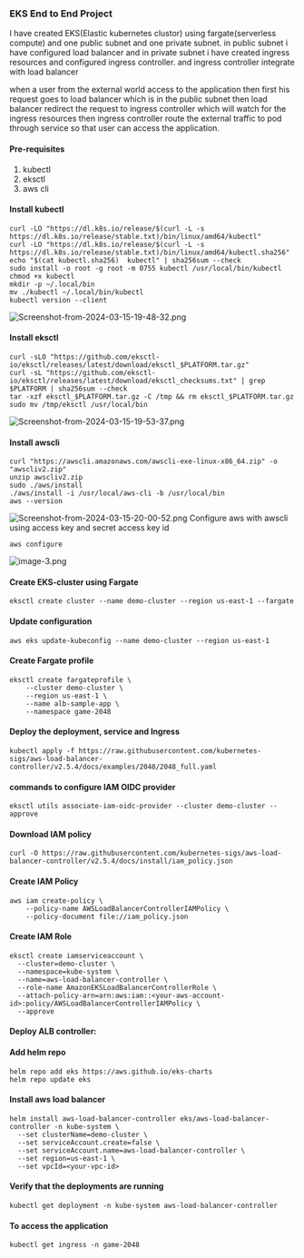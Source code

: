 ### EKS End to End Project
I have created EKS(Elastic kubernetes clustor) using fargate(serverless compute) and one public subnet and one private subnet. in public subnet i have configured load balancer and in private subnet i have created ingress resources and configured ingress controller. and ingress controller integrate with load balancer

when a user from the external world access to the application then first his request goes to load balancer which is in the public subnet then load balancer redirect the request to ingress controller which will watch for the ingress resources then ingress controller route the external traffic to pod through service so that user can access the application.

#### Pre-requisites
1. kubectl
2. eksctl
3. aws cli

#### Install kubectl
```
curl -LO "https://dl.k8s.io/release/$(curl -L -s https://dl.k8s.io/release/stable.txt)/bin/linux/amd64/kubectl"
curl -LO "https://dl.k8s.io/release/$(curl -L -s https://dl.k8s.io/release/stable.txt)/bin/linux/amd64/kubectl.sha256"
echo "$(cat kubectl.sha256)  kubectl" | sha256sum --check
sudo install -o root -g root -m 0755 kubectl /usr/local/bin/kubectl
chmod +x kubectl
mkdir -p ~/.local/bin
mv ./kubectl ~/.local/bin/kubectl
kubectl version --client
```
![Screenshot-from-2024-03-15-19-48-32.png](https://i.postimg.cc/xTvHkYrJ/Screenshot-from-2024-03-15-19-48-32.png)
#### Install eksctl
```
curl -sLO "https://github.com/eksctl-io/eksctl/releases/latest/download/eksctl_$PLATFORM.tar.gz"
curl -sL "https://github.com/eksctl-io/eksctl/releases/latest/download/eksctl_checksums.txt" | grep $PLATFORM | sha256sum --check
tar -xzf eksctl_$PLATFORM.tar.gz -C /tmp && rm eksctl_$PLATFORM.tar.gz
sudo mv /tmp/eksctl /usr/local/bin
```
![Screenshot-from-2024-03-15-19-53-37.png](https://i.postimg.cc/TPGtyQHG/Screenshot-from-2024-03-15-19-53-37.png)
#### Install awscli
```
curl "https://awscli.amazonaws.com/awscli-exe-linux-x86_64.zip" -o "awscliv2.zip"
unzip awscliv2.zip
sudo ./aws/install
./aws/install -i /usr/local/aws-cli -b /usr/local/bin
aws --version
```
![Screenshot-from-2024-03-15-20-00-52.png](https://i.postimg.cc/vTWzHVLD/Screenshot-from-2024-03-15-20-00-52.png)
Configure aws with awscli using access key and secret access key id
```
aws configure
```
![image-3.png](https://i.postimg.cc/Jnn7LfJ2/image-3.png)
#### Create EKS-cluster using Fargate
```
eksctl create cluster --name demo-cluster --region us-east-1 --fargate
```
#### Update configuration
```
aws eks update-kubeconfig --name demo-cluster --region us-east-1
```
#### Create Fargate profile
```
eksctl create fargateprofile \
    --cluster demo-cluster \
    --region us-east-1 \
    --name alb-sample-app \
    --namespace game-2048
```
#### Deploy the deployment, service and Ingress
```
kubectl apply -f https://raw.githubusercontent.com/kubernetes-sigs/aws-load-balancer-controller/v2.5.4/docs/examples/2048/2048_full.yaml
```
#### commands to configure IAM OIDC provider 
```
eksctl utils associate-iam-oidc-provider --cluster demo-cluster --approve
```
#### Download IAM policy
```
curl -O https://raw.githubusercontent.com/kubernetes-sigs/aws-load-balancer-controller/v2.5.4/docs/install/iam_policy.json
```
#### Create IAM Policy
```
aws iam create-policy \
    --policy-name AWSLoadBalancerControllerIAMPolicy \
    --policy-document file://iam_policy.json
```
#### Create IAM Role
```
eksctl create iamserviceaccount \
  --cluster=demo-cluster \
  --namespace=kube-system \
  --name=aws-load-balancer-controller \
  --role-name AmazonEKSLoadBalancerControllerRole \
  --attach-policy-arn=arn:aws:iam::<your-aws-account-id>:policy/AWSLoadBalancerControllerIAMPolicy \
  --approve
```

#### Deploy ALB controller:

#### Add helm repo

```
helm repo add eks https://aws.github.io/eks-charts
helm repo update eks
```
#### Install aws load balancer
```
helm install aws-load-balancer-controller eks/aws-load-balancer-controller -n kube-system \
  --set clusterName=demo-cluster \
  --set serviceAccount.create=false \
  --set serviceAccount.name=aws-load-balancer-controller \
  --set region=us-east-1 \
  --set vpcId=<your-vpc-id>
```
#### Verify that the deployments are running
```
kubectl get deployment -n kube-system aws-load-balancer-controller
```
#### To access the application
```
kubectl get ingress -n game-2048
```
